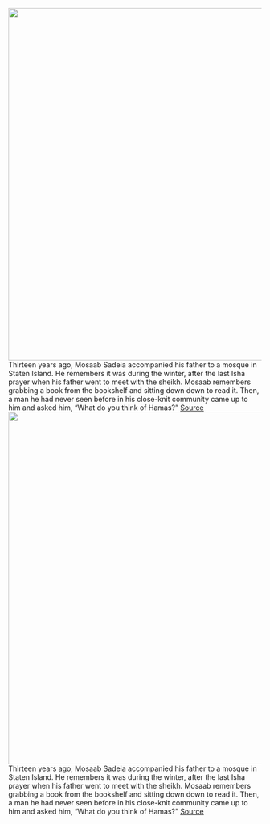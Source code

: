 <img src='https://cdn.vox-cdn.com/thumbor/ICoX7VPbVy-clt6eLdksybQWklQ=/0x0:2048x1365/1200x675/filters:focal(861x520:1187x846)/cdn.vox-cdn.com/uploads/chorus_image/image/70238975/VRG_Illo_4902_Security_Islam.0.jpg' width='700px' /><br/>
Thirteen years ago, Mosaab Sadeia accompanied his father to a mosque in Staten Island. He remembers it was during the winter, after the last Isha prayer when his father went to meet with the sheikh. Mosaab remembers grabbing a book from the bookshelf and sitting down down to read it. Then, a man he had never seen before in his close-knit community came up to him and asked him, “What do you think of Hamas?”
<a href='https://www.theverge.com/22810372/muslim-surveillance-social-media-nypd-new-york-informants-mosque'> Source <a/><img src='https://cdn.vox-cdn.com/thumbor/ICoX7VPbVy-clt6eLdksybQWklQ=/0x0:2048x1365/1200x675/filters:focal(861x520:1187x846)/cdn.vox-cdn.com/uploads/chorus_image/image/70238975/VRG_Illo_4902_Security_Islam.0.jpg' width='700px' /><br/>
Thirteen years ago, Mosaab Sadeia accompanied his father to a mosque in Staten Island. He remembers it was during the winter, after the last Isha prayer when his father went to meet with the sheikh. Mosaab remembers grabbing a book from the bookshelf and sitting down down to read it. Then, a man he had never seen before in his close-knit community came up to him and asked him, “What do you think of Hamas?”
<a href='https://www.theverge.com/22810372/muslim-surveillance-social-media-nypd-new-york-informants-mosque'> Source <a/>